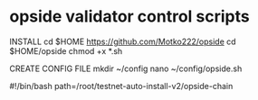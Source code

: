 # opside validator control scripts

INSTALL
cd $HOME
https://github.com/Motko222/opside
cd $HOME/opside
chmod +x *.sh

CREATE CONFIG FILE
mkdir ~/config
nano ~/config/opside.sh

#!/bin/bash
path=/root/testnet-auto-install-v2/opside-chain


